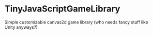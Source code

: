 # TinyJavaScriptGameLibrary
Simple customizable canvas2d game library (who needs fancy stuff like Unity anyways?)
